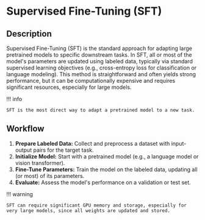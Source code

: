 # Supervised Fine-Tuning (SFT)

## Description

Supervised Fine-Tuning (SFT) is the standard approach for adapting large pretrained models to specific downstream tasks. In SFT, all or most of the model's parameters are updated using labeled data, typically via standard supervised learning objectives (e.g., cross-entropy loss for classification or language modeling). This method is straightforward and often yields strong performance, but it can be computationally expensive and requires significant resources, especially for large models.

!!! info

    SFT is the most direct way to adapt a pretrained model to a new task.

## Workflow

1. **Prepare Labeled Data:** Collect and preprocess a dataset with input-output pairs for the target task.
2. **Initialize Model:** Start with a pretrained model (e.g., a language model or vision transformer).
3. **Fine-Tune Parameters:** Train the model on the labeled data, updating all (or most) of its parameters.
4. **Evaluate:** Assess the model's performance on a validation or test set.

!!! warning

    SFT can require significant GPU memory and storage, especially for very large models, since all weights are updated and stored.
